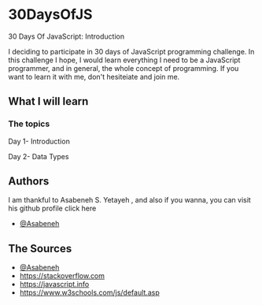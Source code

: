 
# 30DaysOfJS

30 Days Of JavaScript: Introduction

I deciding to participate in 30 days of JavaScript programming challenge. 
In this challenge I hope, I would learn everything I need to be a JavaScript programmer, and in general, the whole concept of programming. If you want to learn it with me, don't hesiteiate and join me.





## What I will learn
### The topics

Day 1-	Introduction

Day 2-	Data Types



## Authors

I am thankful to Asabeneh S. Yetayeh , and also if you wanna, you can visit his github profile click here 

- [@Asabeneh](https://www.github.com/octokatherine)

## The Sources

- [@Asabeneh](https://www.github.com/octokatherine)
- https://stackoverflow.com
- https://javascript.info
- https://www.w3schools.com/js/default.asp

